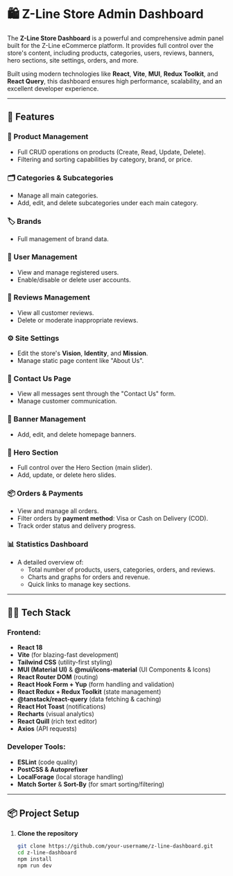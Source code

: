 # 🛍️ Z-Line Store Admin Dashboard

The **Z-Line Store Dashboard** is a powerful and comprehensive admin panel built for the Z-Line eCommerce platform. It provides full control over the store's content, including products, categories, users, reviews, banners, hero sections, site settings, orders, and more.

Built using modern technologies like **React**, **Vite**, **MUI**, **Redux Toolkit**, and **React Query**, this dashboard ensures high performance, scalability, and an excellent developer experience.

---

## 🚀 Features

### 🛒 Product Management
- Full CRUD operations on products (Create, Read, Update, Delete).
- Filtering and sorting capabilities by category, brand, or price.

### 🗂️ Categories & Subcategories
- Manage all main categories.
- Add, edit, and delete subcategories under each main category.

### 🏷️ Brands
- Full management of brand data.

### 👥 User Management
- View and manage registered users.
- Enable/disable or delete user accounts.

### 🌟 Reviews Management
- View all customer reviews.
- Delete or moderate inappropriate reviews.

### ⚙️ Site Settings
- Edit the store's **Vision**, **Identity**, and **Mission**.
- Manage static page content like "About Us".

### 📩 Contact Us Page
- View all messages sent through the "Contact Us" form.
- Manage customer communication.

### 🎯 Banner Management
- Add, edit, and delete homepage banners.

### 🦸 Hero Section
- Full control over the Hero Section (main slider).
- Add, update, or delete hero slides.

### 📦 Orders & Payments
- View and manage all orders.
- Filter orders by **payment method**: Visa or Cash on Delivery (COD).
- Track order status and delivery progress.

### 📊 Statistics Dashboard
- A detailed overview of:
  - Total number of products, users, categories, orders, and reviews.
  - Charts and graphs for orders and revenue.
  - Quick links to manage key sections.

---

## 🧑‍💻 Tech Stack

### Frontend:
- **React 18**
- **Vite** (for blazing-fast development)
- **Tailwind CSS** (utility-first styling)
- **MUI (Material UI)** & **@mui/icons-material** (UI Components & Icons)
- **React Router DOM** (routing)
- **React Hook Form + Yup** (form handling and validation)
- **React Redux + Redux Toolkit** (state management)
- **@tanstack/react-query** (data fetching & caching)
- **React Hot Toast** (notifications)
- **Recharts** (visual analytics)
- **React Quill** (rich text editor)
- **Axios** (API requests)

### Developer Tools:
- **ESLint** (code quality)
- **PostCSS & Autoprefixer**
- **LocalForage** (local storage handling)
- **Match Sorter** & **Sort-By** (for smart sorting/filtering)

---

## 📦 Project Setup

1. **Clone the repository**
   ```bash
   git clone https://github.com/your-username/z-line-dashboard.git
   cd z-line-dashboard
   npm install
   npm run dev
